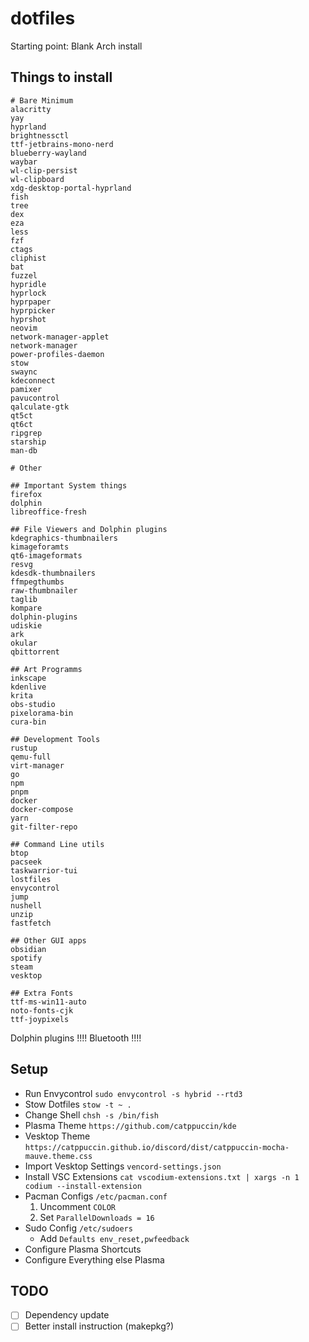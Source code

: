 # dotfiles
Starting point: Blank Arch install

## Things to install
```
# Bare Minimum
alacritty
yay
hyprland
brightnessctl
ttf-jetbrains-mono-nerd
blueberry-wayland
waybar
wl-clip-persist
wl-clipboard
xdg-desktop-portal-hyprland
fish
tree
dex
eza
less
fzf
ctags
cliphist
bat
fuzzel
hypridle
hyprlock
hyprpaper
hyprpicker
hyprshot
neovim
network-manager-applet
network-manager 
power-profiles-daemon
stow
swaync
kdeconnect
pamixer
pavucontrol
qalculate-gtk
qt5ct
qt6ct
ripgrep
starship
man-db

# Other

## Important System things
firefox
dolphin
libreoffice-fresh

## File Viewers and Dolphin plugins
kdegraphics-thumbnailers
kimageforamts
qt6-imageformats
resvg
kdesdk-thumbnailers
ffmpegthumbs
raw-thumbnailer
taglib
kompare
dolphin-plugins
udiskie
ark
okular
qbittorrent

## Art Programms
inkscape
kdenlive
krita
obs-studio
pixelorama-bin
cura-bin

## Development Tools
rustup
qemu-full
virt-manager
go 
npm
pnpm
docker
docker-compose
yarn
git-filter-repo

## Command Line utils
btop
pacseek
taskwarrior-tui
lostfiles
envycontrol
jump
nushell
unzip
fastfetch

## Other GUI apps
obsidian
spotify
steam
vesktop

## Extra Fonts
ttf-ms-win11-auto
noto-fonts-cjk
ttf-joypixels

```
Dolphin plugins !!!!
Bluetooth !!!!
## Setup
- Run Envycontrol `sudo envycontrol -s hybrid --rtd3`
- Stow Dotfiles `stow -t ~ .`
- Change Shell `chsh -s /bin/fish`
- Plasma Theme `https://github.com/catppuccin/kde`
- Vesktop Theme `https://catppuccin.github.io/discord/dist/catppuccin-mocha-mauve.theme.css`
- Import Vesktop Settings `vencord-settings.json`
- Install VSC Extensions `cat vscodium-extensions.txt | xargs -n 1 codium --install-extension`
- Pacman Configs `/etc/pacman.conf` 
  1. Uncomment `COLOR` 
  2. Set `ParallelDownloads = 16`
- Sudo Config `/etc/sudoers`
  - Add `Defaults env_reset,pwfeedback`
- Configure Plasma Shortcuts
- Configure Everything else Plasma

## TODO

- [ ] Dependency update
- [ ] Better install instruction (makepkg?)

